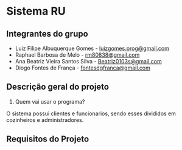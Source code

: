 # Sistema RU

## Integrantes do grupo

* Luiz Filipe Albuquerque Gomes - luizgomes.prog@gmail.com
* Raphael Barbosa de Melo - rm80838@gmail.com
* Ana Beatriz Vieira Santos Silva - Beatriz0103s@gmail.com
* Diogo Fontes de França - fontesdgfranca@gmail.com

## Descrição geral do projeto

1. Quem vai usar o programa?

  O sistema possui clientes e funcionarios, sendo esses divididos em cozinheiros e administradores.

## Requisitos do Projeto
